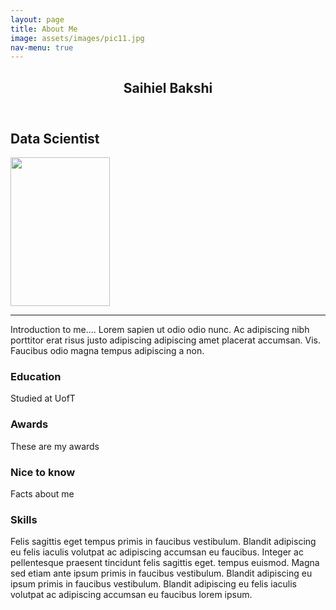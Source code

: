 ```yaml
---
layout: page
title: About Me
image: assets/images/pic11.jpg
nav-menu: true
---
```


<!-- Main -->
<div id="main" class="alt">

<!-- One -->
<section id="one">
	<div class="inner">
		<header class="major">
			<h1>Saihiel Bakshi</h1>
		</header>
<!-- Content -->
<h2 id="content">Data Scientist</h2>
<span class="image right"><img src="{% link assets/images/profile.png %}" alt="" style="width:159px;height:238px;" /> </span>
<hr class="major" />
<p>Introduction to me.... Lorem sapien ut odio odio nunc. Ac adipiscing nibh porttitor erat risus justo adipiscing adipiscing amet placerat accumsan. Vis. Faucibus odio magna tempus adipiscing a non.</p>
  
<div class="row">
<div class="4u 12u$(medium)">
		<h3>Education</h3>
		<div class="box"><p>Studied at UofT</p></div>
	</div>
	<div class="4u 12u$(medium)">
		<h3>Awards</h3>
		<div class="box"><p>These are my awards</p></div>
	</div>
	<div class="4u$ 12u$(medium)">
		<h3>Nice to know</h3>
		<div class="box"><p>Facts about me</p></div>
	</div>
</div>
<!-- Box -->
<h3>Skills</h3>
<div class="box">
	<p>Felis sagittis eget tempus primis in faucibus vestibulum. Blandit adipiscing eu felis iaculis volutpat ac adipiscing accumsan eu faucibus. Integer ac pellentesque praesent tincidunt felis sagittis eget. tempus euismod. Magna sed etiam ante ipsum primis in faucibus vestibulum. Blandit adipiscing eu ipsum primis in faucibus vestibulum. Blandit adipiscing eu felis iaculis volutpat ac adipiscing accumsan eu faucibus lorem ipsum.</p>
</div>
